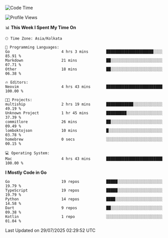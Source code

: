 <!--START_SECTION:waka-->
![Code Time](http://img.shields.io/badge/Code%20Time-91%20hrs%2048%20mins-blue)

![Profile Views](http://img.shields.io/badge/Profile%20Views-88-blue)

📊 **This Week I Spent My Time On** 

```text
🕑︎ Time Zone: Asia/Kolkata

💬 Programming Languages: 
Go                       4 hrs 3 mins        █████████████████████░░░░   85.91 % 
Markdown                 21 mins             ██░░░░░░░░░░░░░░░░░░░░░░░   07.71 % 
Other                    18 mins             ██░░░░░░░░░░░░░░░░░░░░░░░   06.38 % 

🔥 Editors: 
Neovim                   4 hrs 43 mins       █████████████████████████   100.00 % 

🐱‍💻 Projects: 
multiship                2 hrs 19 mins       ████████████░░░░░░░░░░░░░   49.19 % 
Unknown Project          1 hr 45 mins        █████████░░░░░░░░░░░░░░░░   37.39 % 
commitlore               26 mins             ██░░░░░░░░░░░░░░░░░░░░░░░   09.49 % 
lomboktojson             10 mins             █░░░░░░░░░░░░░░░░░░░░░░░░   03.78 % 
homebrew                 0 secs              ░░░░░░░░░░░░░░░░░░░░░░░░░   00.15 % 

💻 Operating System: 
Mac                      4 hrs 43 mins       █████████████████████████   100.00 % 
```

**I Mostly Code in Go** 

```text
Go                       19 repos            █████░░░░░░░░░░░░░░░░░░░░   19.79 % 
TypeScript               19 repos            █████░░░░░░░░░░░░░░░░░░░░   19.79 % 
Python                   14 repos            ████░░░░░░░░░░░░░░░░░░░░░   14.58 % 
Dart                     9 repos             ██░░░░░░░░░░░░░░░░░░░░░░░   09.38 % 
Kotlin                   1 repo              ░░░░░░░░░░░░░░░░░░░░░░░░░   01.04 % 
```




 Last Updated on 29/07/2025 02:29:52 UTC
<!--END_SECTION:waka-->

